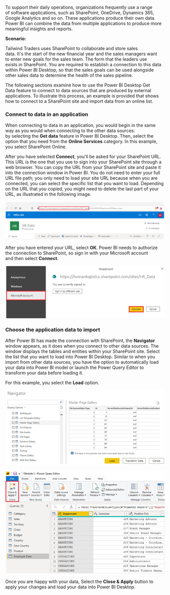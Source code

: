 To support their daily operations, organizations frequently use a range
of software applications, such as SharePoint, OneDrive, Dynamics 365,
Google Analytics and so on. These applications produce their own data.
Power BI can combine the data from multiple applications to produce more
meaningful insights and reports. 

**Scenario:**

Tailwind Traders uses SharePoint to collaborate and store sales
data. It's the start of the new financial year and the sales
managers want to enter new goals for the sales team. The form that the
leaders use exists in SharePoint. You are required to establish a
connection to this data within Power BI Desktop, so that the sales goals
can be used alongside other sales data to determine the health of the
sales pipeline. 

The following sections examine how to use the Power BI Desktop Get
Data feature to connect to data sources that are produced by external
applications. To illustrate this process, an example is provided that
shows how to connect to a SharePoint site and import data from an online
list.  

### Connect to data in an application 

When connecting to data in an application, you would begin in the same
way as you would when connecting to the other data sources:
by selecting the **Get data** feature in Power BI Desktop. Then, select
the option that you need from the **Online Services** category. In this
example, you select SharePoint Online.  

After you have selected **Connect**, you'll be asked for your
SharePoint URL. This URL is the one that you use to sign into your
SharePoint site through a web browser. You can copy the URL from your
SharePoint site and paste it into the connection window in Power BI. You
do not need to enter your full URL file path; you only need to load your
site URL because when you are connected, you can select the specific
list that you want to load. Depending on the URL that you copied, you
might need to delete the last part of your URL, as illustrated in the
following image. 

[![Where to get SharePoint Online List URL](../media/5-sharepoint-url-orig-location-ssm.png)](../media/5-sharepoint-url-orig-location-ssm.png#lightbox)

After you have entered your URL, select **OK**. Power BI needs to
authorize the connection to SharePoint, so sign in with your Microsoft
account and then select **Connect**. 

[![Authorization step to get access to SharePoint](../media/5-authorization-step-sharepoint-access-ssm.png)](../media/5-authorization-step-sharepoint-access-ssm.png#lightbox)

### Choose the application data to import 

After Power BI has made the connection with SharePoint, the
**Navigator** window appears, as it does when you connect to other data
sources. The window displays the tables and entities within your
SharePoint site. Select the list that you want to load into Power BI
Desktop. Similar to when you import from other data sources, you have
the option to automatically load your data into Power BI model or launch
the Power Query Editor to transform your data before loading it.   

For this example, you select the **Load** option.   

[![Navigator window view with available tables](../media/5-navigator-window-view-tables-ss.png)](../media/5-navigator-window-view-tables-ss.png#lightbox)

[![Close and Apply step to apply changes](../media/5-close-apply-step-changes-ssm.png)](../media/5-close-apply-step-changes-ssm.png#lightbox)

Once you are happy with your data, Select the **Close & Apply** button
to apply your changes and load your data into Power BI Desktop. 
